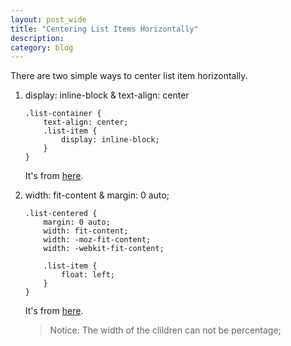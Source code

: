 ```yaml
---
layout: post_wide
title: "Centering List Items Horizontally"
description: 
category: blog
---
```


There are two simple ways to center list item horizontally.

1. display: inline-block & text-align: center

    ```
    .list-container {
        text-align: center;
        .list-item {
            display: inline-block;
        }
    }
    ```

    It's from [here][1].


2.  width: fit-content & margin: 0 auto;

    ```
    .list-centered {
        margin: 0 auto;
        width: fit-content;
        width: -moz-fit-content;
        width: -webkit-fit-content;

        .list-item {
            float: left;
        }
    }
    ```

    It's from [here][2].

    > Notice: The width of the clildren can not be percentage;


[1]:    https://css-tricks.com/centering-list-items-horizontally-slightly-trickier-than-you-might-think/

[2]:    https://martinwolf.org/2013/04/23/centered-fluid-width-navigation-with-floating-links-thanks-to-fit-content/

